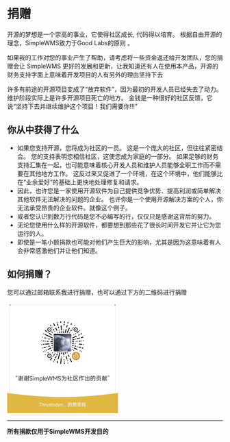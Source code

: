 # 捐赠

开源的梦想是一个崇高的事业，它使得社区成长, 代码得以培育。 根据自由开源的理念，SimpleWMS致力于Good Labs的原则 。

如果我的工作对您的事业产生了帮助，请考虑将一些资金返还给开发团队，您的捐赠会让 SimpleWMS 更好的发展和更新，让我知道还有人在使用本产品，开源的财务支持字面上意味着开发项目的人有另外的理由坚持下去

许多有前途的开源项目变成了“放弃软件”，因为最初的开发人员已经失去了动力。 维护阶段实际上是许多开源项目死亡的地方。 金钱是一种很好的社区反馈，它说“坚持下去并继续维护这个项目！我们需要你!!!”

## 你从中获得了什么

- 如果您支持开源，您将成为社区的一员。 这是一个庞大的社区，但往往紧密结合。 您的支持表明您相信社区，这使您成为家庭的一部分。 如果足够的财务支持汇集在一起，也可能意味着核心开发人员和维护人员能够全职工作而不需要在其他地方工作。 这反过来又促进了一个环境，在这个环境中，他们能够比在“业余爱好”的基础上更快地处理修复和请求。
- 因此，也许您是一家使用开源软件为自己提供竞争优势、提高利润或简单解决其他软件无法解决的问题的企业。 也许你是一个使用开源解决方案的个人，你无法承受昂贵的企业软件。就像这个例子。
- 或者您认识到数万行代码是您不必编写的行，仅仅只是感谢这背后的努力。
- 无论您使用什么样的开源软件，都要想到那些花了很长时间开发它并让它为您运行的人。
- 即使是一笔小额捐款也可能对他们产生巨大的影响，尤其是因为这意味着有人会非常感激他们并让他们知道。

## 如何捐赠？

您可以通过邮箱联系我进行捐赠，也可以通过下方的二维码进行捐赠

![image-20240323205042341](./donation.assets/image-20240323205042341.png)

---

**所有捐款仅用于SimpleWMS开发目的**